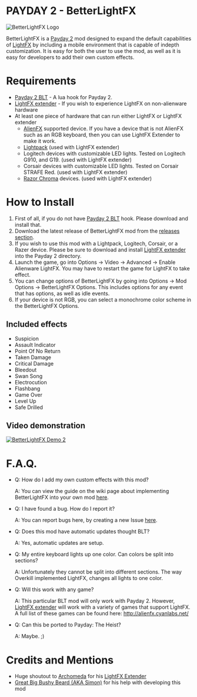 # PAYDAY 2 - BetterLightFX
![BetterLightFX Logo](https://dl.dropboxusercontent.com/u/30675690/Payday2/BetterLightFX/logo.png)

BetterLightFX is a [Payday 2](http://store.steampowered.com/agecheck/app/218620/) mod designed to expand the default capabilities of [LightFX](http://www.alienware.com/landings/alienfx/) by including a mobile environment that is capable of indepth customization. It is easy for both the user to use the mod, as well as it is easy for developers to add their own custom effects.

# Requirements
* [Payday 2 BLT](http://paydaymods.com/download/) - A lua hook for Payday 2.
* [LightFX extender](https://github.com/Archomeda/lightfx-extender) - If you wish to experience LightFX on non-alienware hardware
* At least one piece of hardware that can run either LightFX or LightFX extender
  * [AlienFX](http://www.alienware.com/landings/alienfx/) supported device. If you have a device that is not AlienFX such as an RGB keyboard, then you can use LightFX Extender to make it work.
  * [Lightpack](http://lightpack.tv/) (used with LightFX extender)
  * Logitech devices with customizable LED lights. Tested on Logitech G910, and G19. (used with LightFX extender)
  * Corsair devices with customizable LED lights. Tested on Corsair STRAFE Red. (used with LightFX extender)
  * [Razor Chroma](http://developer.razerzone.com/chroma/compatible-devices/) devices. (used with LightFX extender)

# How to Install
1. First of all, if you do not have [Payday 2 BLT](http://paydaymods.com/download/) hook. Please download and install that.
2. Download the latest release of BetterLightFX mod from the [releases section](https://github.com/antonpup/PAYDAY-2-BetterLightFX/releases).
3. If you wish to use this mod with a Lightpack, Logitech, Corsair, or a Razer device. Please be sure to download and install [LightFX extender](https://github.com/Archomeda/lightfx-extender/releases/latest) into the Payday 2 directory.
4. Launch the game, go into Options -> Video -> Advanced -> Enable Alienware LightFX. You may have to restart the game for LightFX to take effect.
5. You can change options of BetterLightFX by going into Options -> Mod Options -> BetterLightFX Options. This includes options for any event that has options, as well as idle events.
6. If your device is not RGB, you can select a monochrome color scheme in the BetterLightFX Options.

## Included effects
* Suspicion
* Assault Indicator
* Point Of No Return
* Taken Damage
* Critical Damage
* Bleedout
* Swan Song
* Electrocution
* Flashbang
* Game Over
* Level Up
* Safe Drilled

## Video demonstration
[![BetterLightFX Demo 2](http://img.youtube.com/vi/_Kuy_CWFn08/0.jpg)](http://www.youtube.com/watch?v=_Kuy_CWFn08)

# F.A.Q.
* Q: How do I add my own custom effects with this mod?

   A: You can view the guide on the wiki page about implementing BetterLightFX into your own mod [here](https://github.com/antonpup/PAYDAY-2-BetterLightFX/wiki/How-to-implement-BetterLightFX-into-your-mod).

* Q: I have found a bug. How do I report it?

   A: You can report bugs here, by creating a new Issue [here](https://github.com/antonpup/PAYDAY-2-BetterLightFX/issues).

* Q: Does this mod have automatic updates thought BLT?

   A: Yes, automatic updates are setup.

* Q: My entire keyboard lights up one color. Can colors be split into sections?

   A: Unfortunately they cannot be split into different sections. The way Overkill implemented LightFX, changes all lights to one color.
  
* Q: Will this work with any game?

   A: This particular BLT mod will only work with Payday 2. However, [LightFX extender](https://github.com/Archomeda/lightfx-extender) will work with a variety of games that support LightFX. A full list of these games can be found here: http://alienfx.cyanlabs.net/

* Q: Can this be ported to Payday: The Heist?

   A: Maybe. ;)
   
# Credits and Mentions
* Huge shoutout to [Archomeda](https://github.com/Archomeda) for his [LightFX Extender](https://github.com/Archomeda/lightfx-extender)
* [Great Big Bushy Beard (AKA Simon)](https://github.com/GreatBigBushyBeard) for his help with developing this mod
